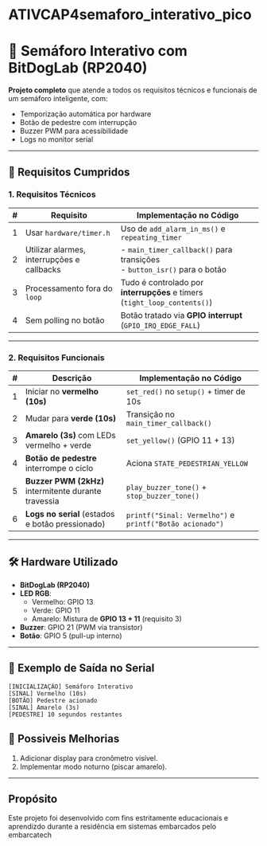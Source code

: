# ATIVCAP4semaforo_interativo_pico

# **🚦 Semáforo Interativo com BitDogLab (RP2040)**  
**Projeto completo** que atende a todos os requisitos técnicos e funcionais de um semáforo inteligente, com:  
- Temporização automática por hardware  
- Botão de pedestre com interrupção  
- Buzzer PWM para acessibilidade  
- Logs no monitor serial  

---

## **📜 Requisitos Cumpridos**  

### **1. Requisitos Técnicos**  
| #  | **Requisito**                                      | **Implementação no Código**                                                                 |
|----|---------------------------------------------------|---------------------------------------------------------------------------------------------|
| 1  | Usar `hardware/timer.h`                           | Uso de `add_alarm_in_ms()` e `repeating_timer` 
| 2  | Utilizar alarmes, interrupções e callbacks        | - `main_timer_callback()` para transições<br>- `button_isr()` para o botão 
| 3  | Processamento fora do `loop`                      | Tudo é controlado por **interrupções** e timers (`tight_loop_contents()`) 
| 4  | Sem polling no botão                              | Botão tratado via **GPIO interrupt** (`GPIO_IRQ_EDGE_FALL`) 

---

### **2. Requisitos Funcionais**  
| #  | **Descrição**                                                                 | **Implementação no Código**                                                                 |
|----|-------------------------------------------------------------------------------|---------------------------------------------------------------------------------------------|
| 1  | Iniciar no **vermelho (10s)**                                                | `set_red()` no `setup()` + timer de 10s
| 2  | Mudar para **verde (10s)**                                                   | Transição no `main_timer_callback()`
| 3  | **Amarelo (3s)** com LEDs vermelho + verde                                   | `set_yellow()` (GPIO 11 + 13) 
| 4  | **Botão de pedestre** interrompe o ciclo                                     | Aciona `STATE_PEDESTRIAN_YELLOW` 
| 5  | **Buzzer PWM (2kHz)** intermitente durante travessia                         | `play_buzzer_tone()` + `stop_buzzer_tone()` 
| 6  | **Logs no serial** (estados e botão pressionado)                             | `printf("Sinal: Vermelho")` e `printf("Botão acionado")` 

---

## **🛠️ Hardware Utilizado**  
- **BitDogLab (RP2040)**  
- **LED RGB**:  
  - Vermelho: GPIO 13  
  - Verde: GPIO 11  
  - Amarelo: Mistura de **GPIO 13 + 11** (requisito 3)  
- **Buzzer**: GPIO 21 (PWM via transistor)  
- **Botão**: GPIO 5 (pull-up interno)  

---

## **📌 Exemplo de Saída no Serial**  
```plaintext
[INICIALIZAÇÃO] Semáforo Interativo
[SINAL] Vermelho (10s)
[BOTÃO] Pedestre acionado
[SINAL] Amarelo (3s)
[PEDESTRE] 10 segundos restantes
```

## **🎯 Possiveis Melhorias**  
1. Adicionar display para cronômetro visível.  
2. Implementar modo noturno (piscar amarelo).  

--- 

## Propósito



Este projeto foi desenvolvido com fins estritamente educacionais e aprendizdo durante a residência em sistemas embarcados pelo embarcatech
